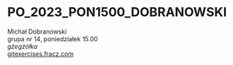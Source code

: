 # PO_2023_PON1500_DOBRANOWSKI

Michał Dobranowski <br>
grupa nr 14, poniedziałek 15.00 <br>
_gżegżółka_ <br>
[gitexercises.fracz.com](https://gitexercises.fracz.com/committer/6li)

